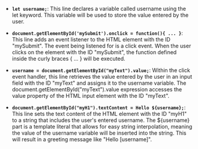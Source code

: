 * **`let username;`**: This line declares a variable called username using the let keyword. This variable will be used to store the value entered by the user.

* **`document.getElementById('mySubmit').onclick = function(){ ... }`**: This line adds an event listener to the HTML element with the ID "mySubmit". The event being listened for is a click event. When the user clicks on the element with the ID "mySubmit", the function defined inside the curly braces { ... } will be executed.

* **`username = document.getElementById("myText").value;`**: Within the click event handler, this line retrieves the value entered by the user in an input field with the ID "myText" and assigns it to the username variable. The document.getElementById("myText").value expression accesses the value property of the HTML input element with the ID "myText".

* **`document.getElementById("myH1").textContent = Hello ${username};`**: This line sets the text content of the HTML element with the ID "myH1" to a string that includes the user's entered username. The ${username} part is a template literal that allows for easy string interpolation, meaning the value of the username variable will be inserted into the string. This will result in a greeting message like "Hello [username]".